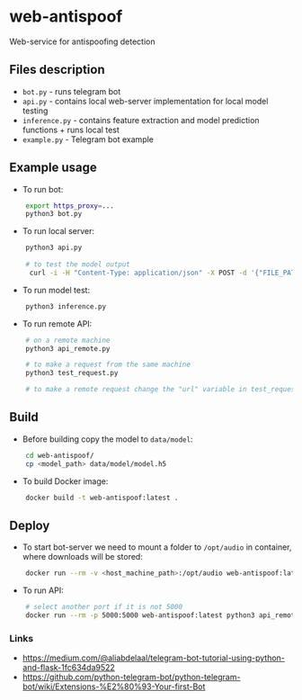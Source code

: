 # web-antispoof

Web-service for antispoofing detection

## Files description
* `bot.py` - runs telegram bot
* `api.py` - contains local web-server implementation for local model testing
* `inference.py` - contains feature extraction and model prediction functions + runs local test
* `example.py` - Telegram bot example

## Example usage
* To run bot:
```bash
    export https_proxy=...
    python3 bot.py
```

* To run local server:
```bash
    python3 api.py
    
    # to test the model output
     curl -i -H "Content-Type: application/json" -X POST -d '{"FILE_PATH": "/home/anton/contests/boosters/deploy/git/web-antispoof/data/test/test_25s.wav"}' 127.0.0.1:5000/predict
```

* To run model test:
```bash
    python3 inference.py
```

* To run remote API:
```bash
    # on a remote machine
    python3 api_remote.py

    # to make a request from the same machine
    python3 test_request.py

    # to make a remote request change the "url" variable in test_request.py
```

## Build
* Before building copy the model to `data/model`:
```bash
    cd web-antispoof/
    cp <model_path> data/model/model.h5
```

* To build Docker image:
```bash
    docker build -t web-antispoof:latest .
```

## Deploy
* To start bot-server we need to mount a folder to `/opt/audio` in container, where downloads will be stored:
```bash
    docker run --rm -v <host_machine_path>:/opt/audio web-antispoof:latest
```

* To run API:
```bash
    # select another port if it is not 5000
    docker run --rm -p 5000:5000 web-antispoof:latest python3 api_remote.py
```

### Links
* https://medium.com/@aliabdelaal/telegram-bot-tutorial-using-python-and-flask-1fc634da9522
* https://github.com/python-telegram-bot/python-telegram-bot/wiki/Extensions-%E2%80%93-Your-first-Bot
